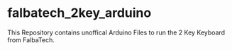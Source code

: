 # falbatech_2key_arduino
This Repository contains unoffical Arduino Files to run the 2 Key Keyboard from FalbaTech.
